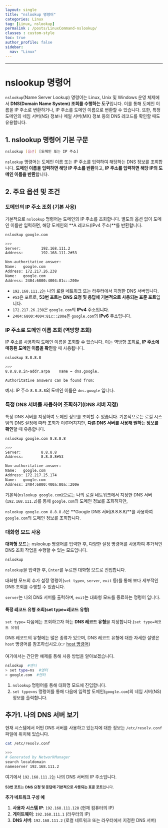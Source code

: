 ```yaml
---
layout: single
title: "nslookup 명령어"
categories: Linux
tag: [Linux, nslookup]
permalink : /posts/LinuxCommand-nslookup/
classes : custom-style
toc: true
author_profile: false
sidebar:
  nav: "Linux"
---
```


<hr>

# nslookup 명령어

`nslookup`(Name Server Lookup) 명령어는 Linux, Unix 및 Windows 운영 체제에서 **DNS(Domain Name System) 조회를 수행하는 도구**입니다. 이를 통해 도메인 이름을 IP 주소로 변환하거나, IP 주소를 도메인 이름으로 변환할 수 있습니다. 또한, 특정 도메인의 네임 서버(NS) 정보나 메일 서버(MX) 정보 등의 DNS 레코드를 확인할 때도 유용합니다.

## 1. nslookup 명령어 기본 구문

```bash
nslookup [옵션] [도메인 또는 IP 주소]
```

`nslookup` 명령어는 도메인 이름 또는 IP 주소를 입력하여 해당하는 DNS 정보를 조회합니다. **도메인 이름을 입력하면 해당 IP 주소를 반환**하고, **IP 주소를 입력하면 해당 IP의 도메인 이름을 반환**합니다.

## 2. 주요 옵션 및 조건

### 도메인의 IP 주소 조회 (기본 사용)

기본적으로 `nslookup` 명령어는 도메인의 IP 주소를 조회합니다. 별도의 옵션 없이 도메인 이름만 입력하면, 해당 도메인의 **A 레코드(IPv4 주소)**를 반환합니다.

```bash
nslookup google.com

>>>
Server:         192.168.111.2
Address:        192.168.111.2#53

Non-authoritative answer:
Name:   google.com
Address: 172.217.26.238
Name:   google.com
Address: 2404:6800:4004:81c::200e
```

- `192.168.111.2`는 나의 로컬 네트워크 또는 라우터에서 지정한 DNS 서버입니다.
- `#53`은 포트로, **53번 포트**는 **DNS 요청 및 응답에 기본적으로 사용되는 표준 포트**입니다.
- `172.217.26.238`은 `google.com`의 **IPv4** 주소입니다.
- `2404:6800:4004:81c::200e`은 `google.com`의 **IPv6** 주소입니다.

### IP 주소로 도메인 이름 조회 (역방향 조회)

IP 주소를 사용하여 도메인 이름을 조회할 수 있습니다. 이는 역방향 조회로, **IP 주소에 매핑된 도메인 이름을 확인**할 때 사용됩니다.

```bash
nslookup 8.8.8.8

>>>
8.8.8.8.in-addr.arpa    name = dns.google.

Authoritative answers can be found from:
```

예시: IP 주소 `8.8.8.8`의 도메인 이름은 `dns.google` 입니다.

### 특정 DNS 서버를 사용하여 조회하기(DNS 서버 지정)

특정 DNS 서버를 지정하여 도메인 정보를 조회할 수 있습니다. 기본적으로는 로컬 시스템의 DNS 설정에 따라 조회가 이루어지지만, **다른 DNS 서버를 사용해 원하는 정보를 확인**할 때 유용합니다.

```bash
nslookup google.com 8.8.8.8

>>>
Server:         8.8.8.8
Address:        8.8.8.8#53

Non-authoritative answer:
Name:   google.com
Address: 172.217.25.174
Name:   google.com
Address: 2404:6800:400a:80a::200e
```

기본적(`nslookup google.com`)으로는 나의 로컬 네트워크에서 지정한 DNS 서버(`192.168.111.2`)를 통해 `google.com`의 도메인 정보를 조회하지만, 

`nslookup google.com 8.8.8.8`은 **Google DNS 서버(8.8.8.8)**를 사용하여 `google.com`의 도메인 정보를 조회합니다.

### 대화형 모드 사용

**대화형 모드**는 nslookup 명령어를 입력한 후, 다양한 설정 명령어를 사용하여 추가적인 DNS 조회 작업을 수행할 수 있는 모드입니다.

```bash
nslookup
```

`nslookup`을 입력한 후, `Enter`를 누르면 대화형 모드로 진입합니다. 

대화형 모드의 추가 설정 명령어(`set type=`, `server`, `exit` 등)를 통해 보다 세부적인 DNS 조회를 수행할 수 있습니다.

`server`는 나의 DNS 서버를 출력하며, `exit`는 대화형 모드를 종료하는 명령어 입니다.

#### 특정 레코드 유형 조회(set type=레코드 유형)

`set type=` 다음에는 조회하고자 하는 **DNS 레코드 유형**을 지정합니다.(`set type=레코드 유형`)

DNS 레코드의 유형에는 많은 종류가 있으며, DNS 레코드 유형에 대한 자세한 설명은 `host` 명령어를 참조하십시오.(👉 [host 명령어](https://ehdgur5123.github.io/posts/LinuxCommand-host))

여기에서는 간단한 예제를 통해 사용 방법을 알아보겠습니다.

```bash
nslookup  #엔터
> set type=ns  #엔터
> google.com  #엔터
```

1. `nslookup` 명령어를 통해 대화명 모드에 진입합니다.
2. `set type=ns` 명령어를 통해 다음에 입력할 도메인(`google.com`)의 네임 서버(NS) 정보를 출력합니다.

## 추가1. 나의 DNS 서버 보기

현재 시스템에서 어떤 DNS 서버를 사용하고 있는지에 대한 정보는 `/etc/resolv.conf` 파일에 위치해 있습니다.

```bash
cat /etc/resolv.conf

>>>
# Generated by NetworkManager
search localdomain
nameserver 192.168.111.2
```

여기에서 `192.168.111.2`는 나의 DNS 서버의 IP 주소입니다.

<small>**53번 포트**는 **DNS 요청 및 응답에 기본적으로 사용되는 표준 포트**입니다.</small>

**추가 네트워크 구성 예**

1. <b>사용자 시스템 IP</b>: `192.168.111.128` (현재 컴퓨터의 IP)
2. <b>게이트웨이</b>: `192.168.111.1` (라우터의 IP)
3. <b>DNS 서버</b>: `192.168.111.2` (로컬 네트워크 또는 라우터에서 지정한 DNS 서버)
